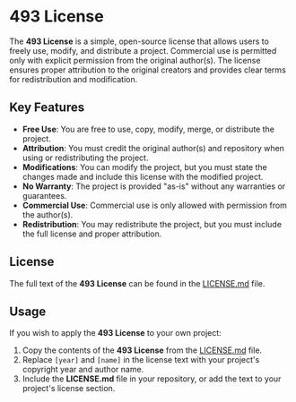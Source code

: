 # 493 License

The **493 License** is a simple, open-source license that allows users to freely use, modify, and distribute a project. Commercial use is permitted only with explicit permission from the original author(s). The license ensures proper attribution to the original creators and provides clear terms for redistribution and modification.

## Key Features

- **Free Use**: You are free to use, copy, modify, merge, or distribute the project.
- **Attribution**: You must credit the original author(s) and repository when using or redistributing the project.
- **Modifications**: You can modify the project, but you must state the changes made and include this license with the modified project.
- **No Warranty**: The project is provided "as-is" without any warranties or guarantees.
- **Commercial Use**: Commercial use is only allowed with permission from the author(s).
- **Redistribution**: You may redistribute the project, but you must include the full license and proper attribution.

## License

The full text of the **493 License** can be found in the [LICENSE.md](https://github.com/Noahscratch493/493-License/blob/main/LICENSE.md) file.

## Usage

If you wish to apply the **493 License** to your own project:

1. Copy the contents of the **493 License** from the [LICENSE.md](https://github.com/Noahscratch493/493-License/blob/main/LICENSE.md) file.
2. Replace `[year]` and `[name]` in the license text with your project's copyright year and author name.
3. Include the **LICENSE.md** file in your repository, or add the text to your project's license section.

